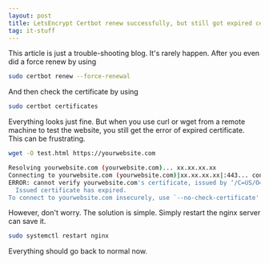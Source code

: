 ```yaml
---
layout: post
title: LetsEncrypt Certbot renew successfully, but still got expired certificate from client(browser, curl or wget) side, what's the problem?
tag: it-stuff
---
```


This article is just a trouble-shooting blog.
It's rarely happen. After you even did a force renew by using

```sh
sudo certbot renew --force-renewal
```

And then check the certificate by using

```sh
sudo certbot certificates
```

Everything looks just fine.
But when you use curl or wget from a remote machine to test the website, you still get the error of expired certificate. This can be frustrating.

```sh
wget -O test.html https://yourwebsite.com

Resolving yourwebsite.com (yourwebsite.com)... xx.xx.xx.xx
Connecting to yourwebsite.com (yourwebsite.com)|xx.xx.xx.xx|:443... connected.
ERROR: cannot verify yourwebsite.com's certificate, issued by ‘/C=US/O=Let's Encrypt/CN=Let's Encrypt Authority X3’:
  Issued certificate has expired.
To connect to yourwebsite.com insecurely, use `--no-check-certificate'.
```

However, don't worry. The solution is simple. Simply restart the nginx server can save it.

```sh
sudo systemctl restart nginx
```

Everything should go back to normal now.
